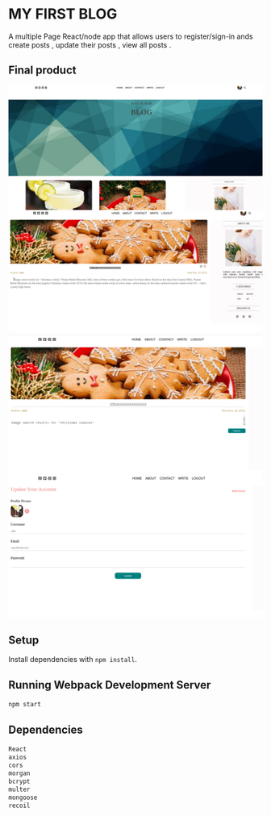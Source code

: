 # MY FIRST BLOG
A multiple Page React/node app that allows users to register/sign-in ands create posts , update their posts , view all posts .

## Final product

!["home page"](https://github.com/sarasabet/Blog/blob/main/docs/homepage.png)
!["Single post](https://github.com/sarasabet/Blog/blob/main/docs/singlepost.png)
!["write a post](https://github.com/sarasabet/Blog/blob/main/docs/edit.png)
!["update profile](https://github.com/sarasabet/Blog/blob/main/docs/profile.png)

## Setup

Install dependencies with `npm install`.

## Running Webpack Development Server

```sh
npm start
```
## Dependencies
    React
    axios
    cors
    morgan
    bcrypt
    multer
    mongoose
    recoil



